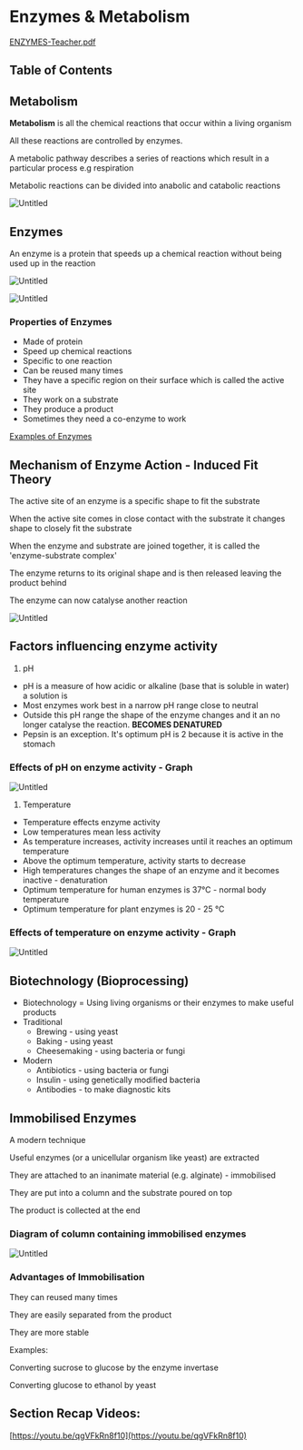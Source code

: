 # Enzymes & Metabolism

[ENZYMES-Teacher.pdf](Enzymes%20&%20%207975d/ENZYMES-Teacher.pdf)

## Table of Contents

## Metabolism

**Metabolism** is all the chemical reactions that occur within a living organism

All these reactions are controlled by enzymes.

A metabolic pathway describes a series of reactions which result in a particular process e.g respiration

Metabolic reactions can be divided into anabolic and catabolic reactions

![Untitled](Enzymes%20&%20%207975d/Untitled.png)

## Enzymes

An enzyme is a protein that speeds up a chemical reaction without being used up in the reaction

![Untitled](Enzymes%20&%20%207975d/Untitled%201.png)

![Untitled](Enzymes%20&%20%207975d/Untitled%202.png)

### Properties of Enzymes

- Made of protein
- Speed up chemical reactions
- Specific to one reaction
- Can be reused many times
- They have a specific region on their surface which is called the active site
- They work on a substrate
- They produce a product
- Sometimes they need a co-enzyme to work

[Examples of Enzymes](Enzymes%20&%20%207975d/Examples%20o%203f83a.csv)

## Mechanism of Enzyme Action - Induced Fit Theory

The active site of an enzyme is a specific shape to fit the substrate

When the active site comes in close contact with the substrate it changes shape to closely fit the substrate

When the enzyme and substrate are joined together, it is called the 'enzyme-substrate complex'

The enzyme returns to its original shape and is then released leaving the product behind

The enzyme can now catalyse another reaction

![Untitled](Enzymes%20&%20%207975d/Untitled%203.png)

## Factors influencing enzyme activity

1. pH
- pH is a measure of how acidic or alkaline (base that is soluble in water) a solution is
- Most enzymes work best in a narrow pH range close to neutral
- Outside this pH range the shape of the enzyme changes and it an no longer catalyse the reaction. **BECOMES DENATURED**
- Pepsin is an exception. It's optimum pH is 2 because it is active in the stomach

### Effects of pH on enzyme activity - Graph

![Untitled](Enzymes%20&%20%207975d/Untitled%204.png)

1. Temperature
- Temperature effects enzyme activity
- Low temperatures mean less activity
- As temperature increases, activity increases until it reaches an optimum temperature
- Above the optimum temperature, activity starts to decrease
- High temperatures changes the shape of an enzyme and it becomes inactive - denaturation
- Optimum temperature for human enzymes is 37°C - normal body temperature
- Optimum temperature for plant enzymes is 20 - 25 °C

### Effects of temperature on enzyme activity - Graph

![Untitled](Enzymes%20&%20%207975d/Untitled%205.png)

## Biotechnology (Bioprocessing)

- Biotechnology = Using living organisms or their enzymes to make useful products
- Traditional
    - Brewing - using yeast
    - Baking - using yeast
    - Cheesemaking - using bacteria or fungi
- Modern
    - Antibiotics - using bacteria or fungi
    - Insulin - using genetically modified bacteria
    - Antibodies - to make diagnostic kits

## Immobilised Enzymes

A modern technique

Useful enzymes (or a unicellular organism like yeast) are extracted

They are attached to an inanimate material (e.g. alginate) - immobilised

They are put into a column and the substrate poured on top

The product is collected at the end

### Diagram of column containing immobilised enzymes

![Untitled](Enzymes%20&%20%207975d/Untitled%206.png)

### Advantages of Immobilisation

They can reused many times

They are easily separated from the product

They are more stable

Examples:

Converting sucrose to glucose by the enzyme invertase

Converting glucose to ethanol by yeast

## Section Recap Videos:

[https://youtu.be/qgVFkRn8f10](https://youtu.be/qgVFkRn8f10)